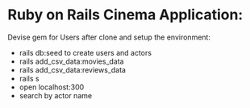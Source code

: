 # Ruby on Rails Cinema Application:

Devise gem for Users
after clone and setup the environment:
- rails db:seed to create users and actors
- rails add_csv_data:movies_data
- rails add_csv_data:reviews_data
- rails s
- open localhost:300
- search by actor name
